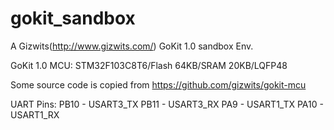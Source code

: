 gokit_sandbox
=============

A Gizwits(http://www.gizwits.com/) GoKit 1.0 sandbox Env.

GoKit 1.0 MCU: STM32F103C8T6/Flash 64KB/SRAM 20KB/LQFP48

Some source code is copied from https://github.com/gizwits/gokit-mcu

UART Pins:
PB10 - USART3_TX
PB11 - USART3_RX
PA9 - USART1_TX
PA10 - USART1_RX
